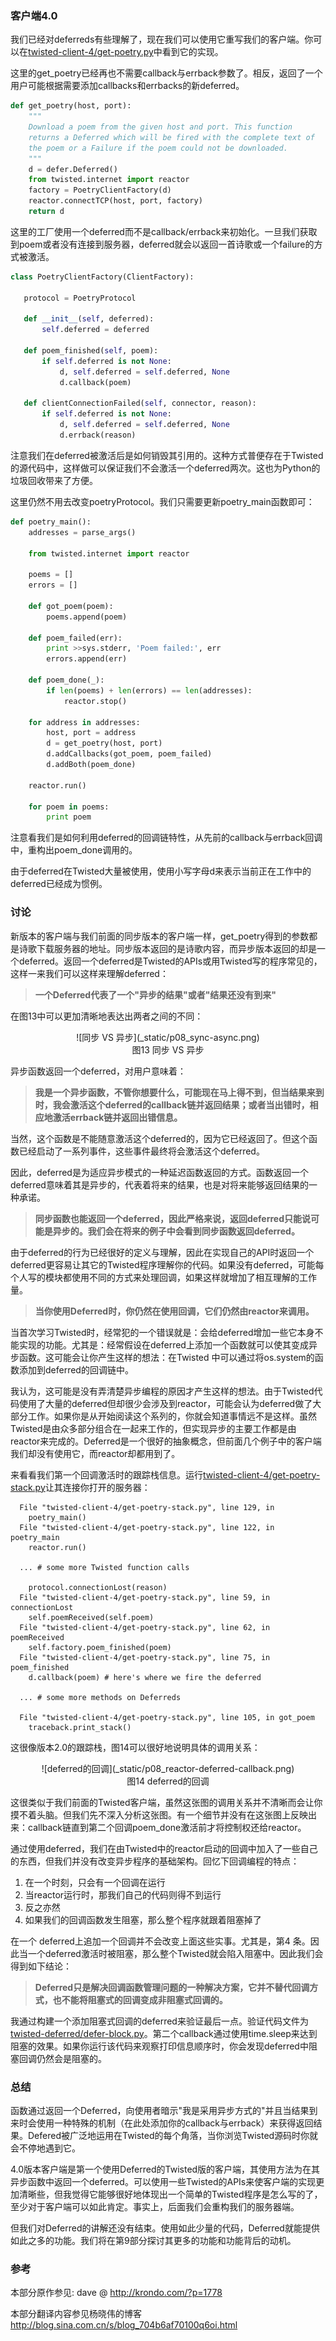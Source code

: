 ### 客户端4.0

我们已经对deferreds有些理解了，现在我们可以使用它重写我们的客户端。你可以在[twisted-client-4/get-poetry.py](http://github.com/jdavisp3/twisted-intro/blob/master/twisted-client-4/get-poetry.py)中看到它的实现。

这里的get_poetry已经再也不需要callback与errback参数了。相反，返回了一个用户可能根据需要添加callbacks和errbacks的新deferred。
```python
def get_poetry(host, port):
    """
    Download a poem from the given host and port. This function
    returns a Deferred which will be fired with the complete text of
    the poem or a Failure if the poem could not be downloaded.
    """
    d = defer.Deferred()
    from twisted.internet import reactor
    factory = PoetryClientFactory(d)
    reactor.connectTCP(host, port, factory)
    return d
```
这里的工厂使用一个deferred而不是callback/errback来初始化。一旦我们获取到poem或者没有连接到服务器，deferred就会以返回一首诗歌或一个failure的方式被激活。
 ```python
class PoetryClientFactory(ClientFactory):
 
    protocol = PoetryProtocol
 
    def __init__(self, deferred):
        self.deferred = deferred
 
    def poem_finished(self, poem):
        if self.deferred is not None:
            d, self.deferred = self.deferred, None
            d.callback(poem)
 
    def clientConnectionFailed(self, connector, reason):
        if self.deferred is not None:
            d, self.deferred = self.deferred, None
            d.errback(reason)
```
注意我们在deferred被激活后是如何销毁其引用的。这种方式普便存在于Twisted的源代码中，这样做可以保证我们不会激活一个deferred两次。这也为Python的垃圾回收带来了方便。

这里仍然不用去改变poetryProtocol。我们只需要更新poetry_main函数即可：
```python
def poetry_main():
    addresses = parse_args()
 
    from twisted.internet import reactor
 
    poems = []
    errors = []
 
    def got_poem(poem):
        poems.append(poem)
 
    def poem_failed(err):
        print >>sys.stderr, 'Poem failed:', err
        errors.append(err)
 
    def poem_done(_):
        if len(poems) + len(errors) == len(addresses):
            reactor.stop()
 
    for address in addresses:
        host, port = address
        d = get_poetry(host, port)
        d.addCallbacks(got_poem, poem_failed)
        d.addBoth(poem_done)
 
    reactor.run()
 
    for poem in poems:
        print poem
```
注意看我们是如何利用deferred的回调链特性，从先前的callback与errback回调中，重构出poem_done调用的。

由于deferred在Twisted大量被使用，使用小写字母d来表示当前正在工作中的deferred已经成为惯例。

### 讨论

新版本的客户端与我们前面的同步版本的客户端一样，get_poetry得到的参数都是诗歌下载服务器的地址。同步版本返回的是诗歌内容，而异步版本返回的却是一个deferred。返回一个deferred是Twisted的APIs或用Twisted写的程序常见的，这样一来我们可以这样来理解deferred：

> **一个Deferred代表了一个"异步的结果"或者"结果还没有到来"**

在图13中可以更加清晰地表达出两者之间的不同：

<center>![同步 VS 异步](_static/p08_sync-async.png)</center>
<center>图13 同步 VS 异步</center>

异步函数返回一个deferred，对用户意味着：

> **我是一个异步函数，不管你想要什么，可能现在马上得不到，但当结果来到时，我会激活这个deferred的callback链并返回结果；或者当出错时，相应地激活errback链并返回出错信息。**

当然，这个函数是不能随意激活这个deferred的，因为它已经返回了。但这个函数已经启动了一系列事件，这些事件最终将会激活这个deferred。

因此，deferred是为适应异步模式的一种延迟函数返回的方式。函数返回一个deferred意味着其是异步的，代表着将来的结果，也是对将来能够返回结果的一种承诺。

> **同步函数也能返回一个deferred，因此严格来说，返回deferred只能说可能是异步的。我们会在将来的例子中会看到同步函数返回deferred。**

由于deferred的行为已经很好的定义与理解，因此在实现自己的API时返回一个deferred更容易让其它的Twisted程序理解你的代码。如果没有deferred，可能每个人写的模块都使用不同的方式来处理回调，如果这样就增加了相互理解的工作量。

> **当你使用Deferred时，你仍然在使用回调，它们仍然由reactor来调用。**

当首次学习Twisted时，经常犯的一个错误就是：会给deferred增加一些它本身不能实现的功能。尤其是：经常假设在deferred上添加一个函数就可以使其变成异步函数。这可能会让你产生这样的想法：在Twisted 中可以通过将os.system的函数添加到deferred的回调链中。

我认为，这可能是没有弄清楚异步编程的原因才产生这样的想法。由于Twisted代码使用了大量的deferred但却很少会涉及到reactor，可能会认为deferred做了大部分工作。如果你是从开始阅读这个系列的，你就会知道事情远不是这样。虽然Twisted是由众多部分组合在一起来工作的，但实现异步的主要工作都是由reactor来完成的。Deferred是一个很好的抽象概念，但前面几个例子中的客户端我们却没有使用它，而reactor却都用到了。

来看看我们第一个回调激活时的跟踪栈信息。运行[twisted-client-4/get-poetry-stack.py](http://github.com/jdavisp3/twisted-intro/blob/master/twisted-client-4/get-poetry-stack.py)让其连接你打开的服务器：
```
  File "twisted-client-4/get-poetry-stack.py", line 129, in
    poetry_main()
  File "twisted-client-4/get-poetry-stack.py", line 122, in poetry_main
    reactor.run()

  ... # some more Twisted function calls

    protocol.connectionLost(reason)
  File "twisted-client-4/get-poetry-stack.py", line 59, in connectionLost
    self.poemReceived(self.poem)
  File "twisted-client-4/get-poetry-stack.py", line 62, in poemReceived
    self.factory.poem_finished(poem)
  File "twisted-client-4/get-poetry-stack.py", line 75, in poem_finished
    d.callback(poem) # here's where we fire the deferred

  ... # some more methods on Deferreds

  File "twisted-client-4/get-poetry-stack.py", line 105, in got_poem
    traceback.print_stack()
```
这很像版本2.0的跟踪栈，图14可以很好地说明具体的调用关系：

<center>![deferred的回调](_static/p08_reactor-deferred-callback.png)</center>
<center>图14 deferred的回调</center>

这很类似于我们前面的Twisted客户端，虽然这张图的调用关系并不清晰而会让你摸不着头脑。但我们先不深入分析这张图。有一个细节并没有在这张图上反映出来：callback链直到第二个回调poem_done激活前才将控制权还给reactor。

通过使用deferred，我们在由Twisted中的reactor启动的回调中加入了一些自己的东西，但我们并没有改变异步程序的基础架构。回忆下回调编程的特点：

1. 在一个时刻，只会有一个回调在运行
2. 当reactor运行时，那我们自己的代码则得不到运行
3. 反之亦然
4. 如果我们的回调函数发生阻塞，那么整个程序就跟着阻塞掉了

在一个 deferred上追加一个回调并不会改变上面这些实事。尤其是，第4 条。因此当一个deferred激活时被阻塞，那么整个Twisted就会陷入阻塞中。因此我们会得到如下结论：

> **Deferred只是解决回调函数管理问题的一种解决方案，它并不替代回调方式，也不能将阻塞式的回调变成非阻塞式回调的。**

我通过构建一个添加阻塞式回调的deferred来验证最后一点。验证代码文件为[twisted-deferred/defer-block.py](http://github.com/jdavisp3/twisted-intro/blob/master/twisted-deferred/defer-block.py)。第二个callback通过使用time.sleep来达到阻塞的效果。如果你运行该代码来观察打印信息顺序时，你会发现deferred中阻塞回调仍然会是阻塞的。

### 总结

函数通过返回一个Deferred，向使用者暗示"我是采用异步方式的"并且当结果到来时会使用一种特殊的机制（在此处添加你的callback与errback）来获得返回结果。Defered被广泛地运用在Twisted的每个角落，当你浏览Twisted源码时你就会不停地遇到它。

4.0版本客户端是第一个使用Deferred的Twisted版的客户端，其使用方法为在其异步函数中返回一个deferred。可以使用一些Twisted的APIs来使客户端的实现更加清晰些，但我觉得它能够很好地体现出一个简单的Twisted程序是怎么写的了，至少对于客户端可以如此肯定。事实上，后面我们会重构我们的服务器端。

但我们对Deferred的讲解还没有结束。使用如此少量的代码，Deferred就能提供如此之多的功能。我们将在第9部分探讨其更多的功能和功能背后的动机。

### 参考

本部分原作参见: dave @ <http://krondo.com/?p=1778>

本部分翻译内容参见杨晓伟的博客 <http://blog.sina.com.cn/s/blog_704b6af70100q6oi.html>
